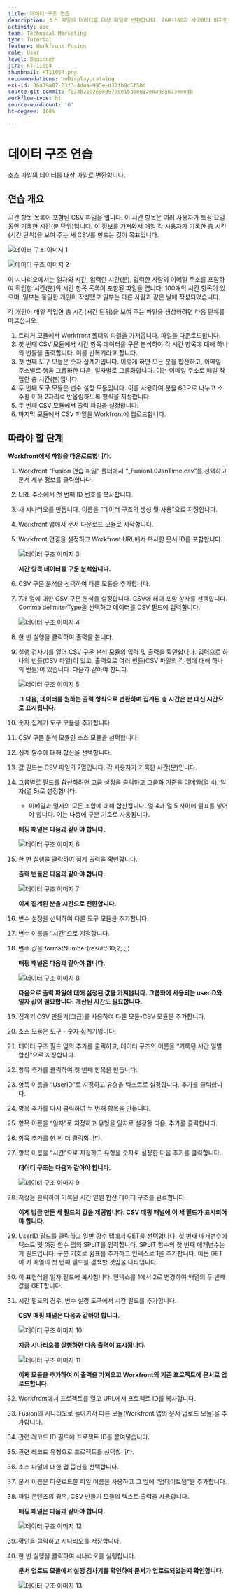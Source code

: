 ```yaml
---
title: 데이터 구조 연습
description: 소스 파일의 데이터를 대상 파일로 변환합니다. (60~160자 사이여야 하지만 58자임)
activity: use
team: Technical Marketing
type: Tutorial
feature: Workfront Fusion
role: User
level: Beginner
jira: KT-11054
thumbnail: KT11054.png
recommendations: noDisplay,catalog
exl-id: 06a39a87-23f3-4d4a-995e-d32fb9c5f50d
source-git-commit: f033b210268e8979ee15abe812e6ad85673eeedb
workflow-type: ht
source-wordcount: '0'
ht-degree: 100%

---
```


# 데이터 구조 연습

소스 파일의 데이터를 대상 파일로 변환합니다.

## 연습 개요

시간 항목 목록이 포함된 CSV 파일을 엽니다. 이 시간 항목은 여러 사용자가 특정 요일 동안 기록한 시간(분 단위)입니다. 이 정보를 가져와서 매일 각 사용자가 기록한 총 시간(시간 단위)을 보여 주는 새 CSV를 만드는 것이 목표입니다.

![데이터 구조 이미지 1](../12-exercises/assets/data-structures-walkthrough-1.png)

![데이터 구조 이미지 2](../12-exercises/assets/data-structures-walkthrough-2.png)


이 시나리오에서는 일자와 시간, 입력한 시간(분), 입력한 사람의 이메일 주소를 포함하여 작업한 시간(분)의 시간 항목 목록이 포함된 파일을 엽니다. 100개의 시간 항목이 있으며, 일부는 동일한 개인이 작성했고 일부는 다른 사람과 같은 날에 작성되었습니다.

각 개인이 매일 작업한 총 시간(시간 단위)을 보여 주는 파일을 생성하려면 다음 단계를 따르십시오.

1. 트리거 모듈에서 Workfront 폴더의 파일을 가져옵니다. 파일을 다운로드합니다.
1. 첫 번째 CSV 모듈에서 시간 항목 데이터를 구문 분석하여 각 시간 항목에 대해 하나의 번들을 출력합니다. 이를 반복기라고 합니다.
1. 첫 번째 도구 모듈은 숫자 집계기입니다. 이렇게 하면 모든 분을 합산하고, 이메일 주소별로 행을 그룹화한 다음, 일자별로 그룹화합니다. 이는 이메일 주소로 매일 작업한 총 시간(분)입니다.
1. 두 번째 도구 모듈은 변수 설정 모듈입니다. 이를 사용하여 분을 60으로 나누고 소수점 이하 2자리로 반올림하도록 형식을 지정합니다.
1. 두 번째 CSV 모듈에서 출력 파일을 설정합니다.
1. 마지막 모듈에서 CSV 파일을 Workfront에 업로드합니다.

## 따라야 할 단계

**Workfront에서 파일을 다운로드합니다.**

1. Workfront “Fusion 연습 파일” 폴더에서 “_Fusion1.0JanTime.csv”를 선택하고 문서 세부 정보를 클릭합니다.
1. URL 주소에서 첫 번째 ID 번호를 복사합니다.
1. 새 시나리오를 만듭니다. 이름을 “데이터 구조의 생성 및 사용”으로 지정합니다.
1. Workfront 앱에서 문서 다운로드 모듈로 시작합니다.
1. Workfront 연결을 설정하고 Workfront URL에서 복사한 문서 ID를 포함합니다.

   ![데이터 구조 이미지 3](../12-exercises/assets/data-structures-walkthrough-3.png)

   **시간 항목 데이터를 구문 분석합니다.**

1. CSV 구문 분석을 선택하여 다른 모듈을 추가합니다.
1. 7개 열에 대한 CSV 구문 분석을 설정합니다. CSV에 헤더 포함 상자를 선택합니다. Comma delimiterType을 선택하고 데이터를 CSV 필드에 입력합니다.

   ![데이터 구조 이미지 4](../12-exercises/assets/data-structures-walkthrough-4.png)

1. 한 번 실행을 클릭하여 출력을 봅니다.
1. 실행 검사기를 열어 CSV 구문 분석 모듈의 입력 및 출력을 확인합니다. 입력으로 하나의 번들(CSV 파일)이 있고, 출력으로 여러 번들(CSV 파일의 각 행에 대해 하나의 번들)이 있습니다. 다음과 같아야 합니다.

   ![데이터 구조 이미지 5](../12-exercises/assets/data-structures-walkthrough-5.png)

   **그 다음, 데이터를 원하는 출력 형식으로 변환하며 집계된 총 시간은 분 대신 시간으로 표시됩니다.**

1. 숫자 집계기 도구 모듈을 추가합니다.
1. CSV 구문 분석 모듈인 소스 모듈을 선택합니다.
1. 집계 함수에 대해 합산을 선택합니다.
1. 값 필드는 CSV 파일의 7열입니다. 각 사용자가 기록한 시간(분)입니다.
1. 그룹별로 필드를 합산하려면 고급 설정을 클릭하고 그룹화 기준을 이메일(열 4), 일자(열 5)로 설정합니다.

   + 이메일과 일자의 모든 조합에 대해 합산됩니다. 열 4과 열 5 사이에 쉼표를 넣어야 합니다. 이는 나중에 구분 기호로 사용됩니다.

   **매핑 패널은 다음과 같아야 합니다.**

   ![데이터 구조 이미지 6](../12-exercises/assets/data-structures-walkthrough-6.png)

1. 한 번 실행을 클릭하여 집계 출력을 확인합니다.

   **출력 번들은 다음과 같아야 합니다.**

   ![데이터 구조 이미지 7](../12-exercises/assets/data-structures-walkthrough-7.png)

   **이제 집계된 분을 시간으로 전환합니다.**

1. 변수 설정을 선택하여 다른 도구 모듈을 추가합니다.
1. 변수 이름을 “시간”으로 지정합니다.
1. 변수 값을 formatNumber(result/60;2;.;,)

   **매핑 패널은 다음과 같아야 합니다.**

   ![데이터 구조 이미지 8](../12-exercises/assets/data-structures-walkthrough-8.png)

   **다음으로 출력 파일에 대해 설정된 값을 가져옵니다. 그룹화에 사용되는 userID와 일자 값이 필요합니다. 계산된 시간도 필요합니다.**

1. 집계기 CSV 만들기(고급)를 사용하여 다른 모듈-CSV 모듈을 추가합니다.
1. 소스 모듈은 도구 - 숫자 집계기입니다.
1. 데이터 구조 필드 옆의 추가를 클릭하고, 데이터 구조의 이름을 “기록된 시간 일별 합산”으로 지정합니다.
1. 항목 추가를 클릭하여 첫 번째 항목을 만듭니다.
1. 항목 이름을 “UserID”로 지정하고 유형을 텍스트로 설정합니다. 추가를 클릭합니다.
1. 항목 추가를 다시 클릭하여 두 번째 항목을 만듭니다.
1. 항목 이름을 “일자”로 지정하고 유형을 일자로 설정한 다음, 추가를 클릭합니다.
1. 항목 추가를 한 번 더 클릭합니다.
1. 항목 이름을 “시간”으로 지정하고 유형을 숫자로 설정한 다음 추가를 클릭합니다.

   **데이터 구조는 다음과 같아야 합니다.**

   ![데이터 구조 이미지 9](../12-exercises/assets/data-structures-walkthrough-9.png)

1. 저장을 클릭하여 기록된 시간 일별 합산 데이터 구조를 완료합니다.

   **이제 방금 만든 세 필드의 값을 제공합니다. CSV 매핑 패널에 이 세 필드가 표시되어야 합니다.**

1. UserID 필드를 클릭하고 일반 함수 탭에서 GET을 선택합니다. 첫 번째 매개변수에 텍스트 및 이진 함수 탭의 SPLIT를 입력합니다. SPLIT 함수의 첫 번째 매개변수는 키 필드입니다. 구분 기호로 쉼표를 추가하고 인덱스로 1을 추가합니다. 이는 GET이 키 배열의 첫 번째 필드를 검색할 것임을 나타냅니다.
1. 이 표현식을 일자 필드에 복사합니다. 인덱스를 1에서 2로 변경하여 배열의 두 번째 값을 GET합니다.
1. 시간 필드의 경우, 변수 설정 도구에서 시간 필드를 추가합니다.

   **CSV 매핑 패널은 다음과 같아야 합니다.**

   ![데이터 구조 이미지 10](../12-exercises/assets/data-structures-walkthrough-10.png)

   **지금 시나리오를 실행하면 다음 출력이 표시됩니다.**

   ![데이터 구조 이미지 11](../12-exercises/assets/data-structures-walkthrough-11.png)

   **이제 모듈을 추가하여 이 출력을 가져오고 Workfront의 기존 프로젝트에 문서로 업로드합니다.**

1. Workfront에서 프로젝트를 열고 URL에서 프로젝트 ID를 복사합니다.
1. Fusion의 시나리오로 돌아가서 다른 모듈(Workfront 앱의 문서 업로드 모듈)을 추가합니다.
1. 관련 레코드 ID 필드에 프로젝트 ID를 붙여넣습니다.
1. 관련 레코드 유형으로 프로젝트를 선택합니다.
1. 소스 파일에 대한 맵 옵션을 선택합니다.
1. 문서 이름은 다운로드한 파일 이름을 사용하고 그 앞에 “업데이트됨”을 추가합니다.
1. 파일 콘텐츠의 경우, CSV 만들기 모듈의 텍스트 출력을 사용합니다.

   **매핑 패널은 다음과 같아야 합니다.**

   ![데이터 구조 이미지 12](../12-exercises/assets/data-structures-walkthrough-12.png)

1. 확인을 클릭하고 시나리오를 저장합니다.
1. 한 번 실행을 클릭하여 시나리오를 실행합니다.

   **문서 업로드 모듈에서 실행 검사기를 확인하여 문서가 업로드되었는지 확인합니다.**

   ![데이터 구조 이미지 13](../12-exercises/assets/data-structures-walkthrough-13.png)
